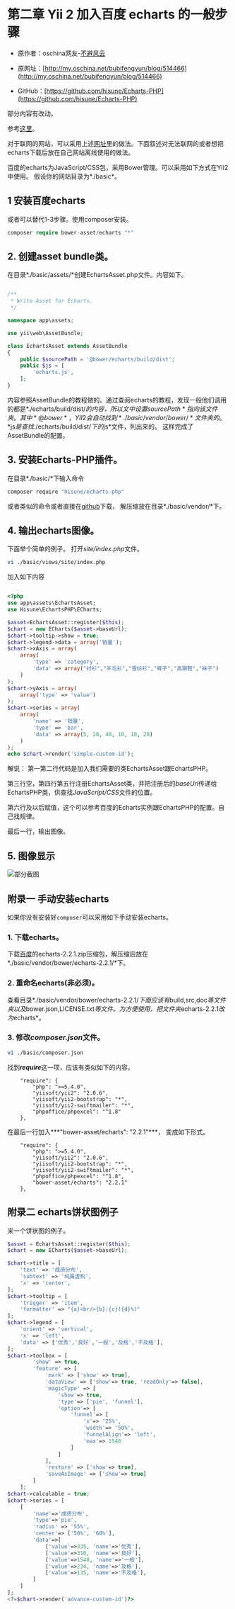 # 第二章 Yii 2 加入百度 echarts 的一般步骤

* 原作者：oschina网友-[不避风云](http://my.oschina.net/bubifengyun)

* 原网址：[http://my.oschina.net/bubifengyun/blog/514466](http://my.oschina.net/bubifengyun/blog/514466)

* GitHub：[https://github.com/hisune/Echarts-PHP](https://github.com/hisune/Echarts-PHP)

部分内容有改动。

参考[这里](https://github.com/hisune/Echarts-PHP)。

对于联网的网站，可以采用上述[网址](https://github.com/hisune/Echarts-PHP)里的做法。下面叙述对无法联网的或者想把echarts下载后放在自己网站离线使用的做法。

百度的echarts为JavaScript/CSS包，采用Bower管理。可以采用如下方式在YII2中使用。
假设你的网站目录为*./basic*。

## 1 安装百度echarts

或者可以替代1-3步骤。使用composer安装。

```php
composer require bower-asset/echarts "*"
```



## 2. 创建asset bundle类。

在目录*./basic/assets/*创建EchartsAsset.php文件。内容如下。

```php

/**
 * Write Asset for Echarts.
 */

namespace app\assets;

use yii\web\AssetBundle;

class EchartsAsset extends AssetBundle
{
	public $sourcePath = '@bower/echarts/build/dist';
    public $js = [
		'echarts.js',
    ];
}
```

内容参照AssetBundle的教程做的。通过查阅echarts的教程，发现一般他们调用的都是*./echarts/build/dist/*的内容，所以文中设置*$sourcePath*指向该文件夹。
其中*@bower*，YII2会自动找到*./basic/vendor/bower/*文件夹的。
*$js*是查找*./echarts/build/dist/*下的*js*文件，列出来的。
这样完成了AssetBundle的配置。

## 3. 安装Echarts-PHP插件。
在目录*./basic/*下输入命令

```bash
composer require "hisune/echarts-php"
```

或者类似的命令或者直接在[github](https://github.com/hisune/Echarts-PHP)下载，
解压缩放在目录*./basic/vendor/*下。

## 4. 输出echarts图像。

下面举个简单的例子。
打开*site/index.php*文件。

```bash
vi ./basic/views/site/index.php
```

加入如下内容

```php

<?php 
use app\assets\EchartsAsset;
use Hisune\EchartsPHP\ECharts;

$asset=EchartsAsset::register($this);
$chart = new ECharts($asset->baseUrl);
$chart->tooltip->show = true;
$chart->legend->data = array('销量');
$chart->xAxis = array(
    array(
        'type' => 'category',
        'data' => array("衬衫","羊毛衫","雪纺衫","裤子","高跟鞋","袜子")
    )
);
$chart->yAxis = array(
    array('type' => 'value')
);
$chart->series = array(
    array(
        'name' => '销量',
        'type' => 'bar',
        'data' => array(5, 20, 40, 10, 10, 20)
    )
);
echo $chart->render('simple-custom-id');
```

解说：
第一第二行代码是加入我们需要的类EchartsAsset跟EchartsPHP。

第三行空，第四行第五行注册EchartsAsset类，并把注册后的*baseUrl*传递给EchartsPHP类，供查找*JavaScript/CSS*文件的位置。

第六行及以后赋值，这个可以参考百度的Echarts实例跟EchartsPHP的配置。自己找规律。

最后一行，输出图像。

## 5. 图像显示

![部分截图](../images/echarts_class.png)

## 附录一 手动安装echarts

如果你没有安装好`composer`可以采用如下手动安装echarts。

### 1. 下载echarts。
下载[百度](http://echarts.baidu.com/)的echarts-2.2.1.zip压缩包，解压缩后放在
*./basic/vendor/bower/echarts-2.2.1/*下。

### 2. 重命名echarts(非必须)。
查看目录*./basic/vendor/bower/echarts-2.2.1/*下面应该有*build,src,doc*等文件夹以及*bower.json,LICENSE.txt*等文件。为方便使用，把文件夹*echarts-2.2.1*改为*echarts*。

### 3. 修改*composer.json*文件。

```bash
vi ./basic/composer.json
```

找到***require***这一项，应该有类似如下的内容。

```
    "require": {
        "php": ">=5.4.0",
        "yiisoft/yii2": "2.0.6",
        "yiisoft/yii2-bootstrap": "*",
        "yiisoft/yii2-swiftmailer": "*",
        "phpoffice/phpexcel": "^1.8"
    },
```

在最后一行加入***"bower-asset/echarts": "2.2.1"***，
变成如下形式。

```
    "require": {
        "php": ">=5.4.0",
        "yiisoft/yii2": "2.0.6",
        "yiisoft/yii2-bootstrap": "*",
        "yiisoft/yii2-swiftmailer": "*",
        "phpoffice/phpexcel": "^1.8",
	    "bower-asset/echarts": "2.2.1"
    },
```
## 附录二 echarts饼状图例子

来一个饼状图的例子。

```php
$asset = EchartsAsset::register($this);
$chart = new ECharts($asset->baseUrl);

$chart->title = [
	'text' => '成绩分布',
	'subtext' => '纯属虚构',
	'x' => 'center',
];
$chart->tooltip = [
	'trigger' => 'item',
	'formatter' => "{a}<br/>{b}:{c}({d}%)"
];
$chart->legend = [
	'orient' => 'vertical',
	'x' => 'left',
	'data' => ['优秀','良好','一般','及格','不及格'],
];
$chart->toolbox = [
        'show' => true,
        'feature' => [
            'mark' => ['show' => true],
            'dataView' => ['show'=> true, 'readOnly'=> false],
            'magicType' => [
                'show'=> true, 
                'type'=> ['pie', 'funnel'],
                'option'=> [
                    'funnel'=> [
                        'x'=> '25%',
                        'width'=> '50%',
                        'funnelAlign'=> 'left',
                        'max'=> 1548
                    ]
                ]
            ],
            'restore' => ['show'=> true],
            'saveAsImage' => ['show'=> true]
        ]
    ];
$chart->calculable = true;
$chart->series = [
	[
		'name'=>'成绩分布',
		'type'=>'pie',
		'radius' => '55%',
		'center'=> ['50%', '60%'],
		'data'=>[
			['value'=>335, 'name'=>'优秀'],
			['value'=>310, 'name'=>'良好'],
			['value'=>1548, 'name'=>'一般'],
			['value'=>234, 'name'=>'及格'],
			['value'=>135, 'name'=>'不及格'],
		]
	]
];
<?=$chart->render('advance-custom-id')?>
```